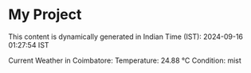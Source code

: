 # My Project

This content is dynamically generated in Indian Time (IST): 2024-09-16 01:27:54 IST


Current Weather in Coimbatore:
Temperature: 24.88 °C
Condition: mist
